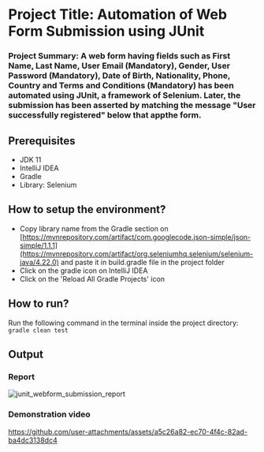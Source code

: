 # Project Title: Automation of Web Form Submission using JUnit  

### Project Summary: A web form having fields such as First Name, Last Name, User Email (Mandatory), Gender, User Password (Mandatory), Date of Birth, Nationality, Phone, Country and Terms and Conditions (Mandatory) has been automated using JUnit, a framework of Selenium. Later, the submission has been asserted by matching the message "User successfully registered" below that appthe form.  

## Prerequisites  
* JDK 11
* IntelliJ IDEA
* Gradle
* Library: Selenium

## How to setup the environment?  
* Copy library name from the Gradle section on [https://mvnrepository.com/artifact/com.googlecode.json-simple/json-simple/1.1.1](https://mvnrepository.com/artifact/org.seleniumhq.selenium/selenium-java/4.22.0) and paste it in build.gradle file in the project folder
* Click on the gradle icon on IntelliJ IDEA
* Click on the 'Reload All Gradle Projects' icon

## How to run?  
Run the following command in the terminal inside the project directory:  
`gradle clean test`  

## Output  
### Report 
![junit_webform_submission_report](https://github.com/user-attachments/assets/49d1250c-e1b0-42e7-ab4c-14273fd557f4)  

### Demonstration video  
https://github.com/user-attachments/assets/a5c26a82-ec70-4f4c-82ad-ba4dc3138dc4
